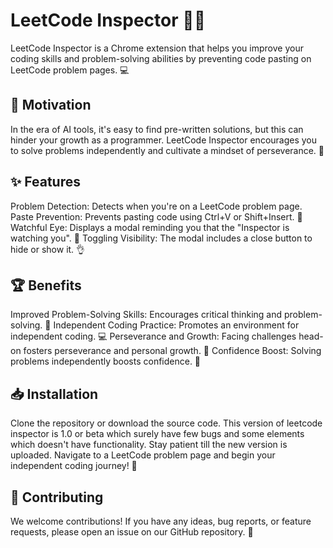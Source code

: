 
# LeetCode Inspector 👮‍♀
LeetCode Inspector is a Chrome extension that helps you improve your coding skills and problem-solving abilities by preventing code pasting on LeetCode problem pages. 💻

## 🚀 Motivation
In the era of AI tools, it's easy to find pre-written solutions, but this can hinder your growth as a programmer. LeetCode Inspector encourages you to solve problems independently and cultivate a mindset of perseverance. 💭

## ✨ Features
Problem Detection: Detects when you're on a LeetCode problem page.
Paste Prevention: Prevents pasting code using Ctrl+V or Shift+Insert. 🚫
Watchful Eye: Displays a modal reminding you that the "Inspector is watching you". 👀
Toggling Visibility: The modal includes a close button to hide or show it. 👌

## 🏆 Benefits
Improved Problem-Solving Skills: Encourages critical thinking and problem-solving. 🧠
Independent Coding Practice: Promotes an environment for independent coding. 💻
Perseverance and Growth: Facing challenges head-on fosters perseverance and personal growth. 🌱
Confidence Boost: Solving problems independently boosts confidence. 💪

## 📥 Installation
Clone the repository or download the source code.
This version of leetcode inspector is 1.0 or beta which surely have few bugs and some elements which doesn't have functionality. Stay patient till the new version is uploaded.
Navigate to a LeetCode problem page and begin your independent coding journey! 🚀
## 🤝 Contributing
We welcome contributions! If you have any ideas, bug reports, or feature requests, please open an issue on our GitHub repository. 🙌
